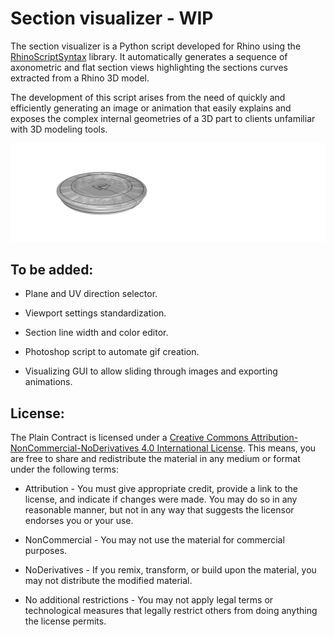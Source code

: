 # Section visualizer - WIP

The section visualizer is a Python script developed for Rhino using the [RhinoScriptSyntax](https://github.com/mcneel/rhinoscriptsyntax) library. It automatically generates a sequence of axonometric and flat section views highlighting the sections curves extracted from a Rhino 3D model.

The development of this script arises from the need of quickly and efficiently generating an image or animation that easily explains and exposes the complex internal geometries of a 3D part to clients unfamiliar with 3D modeling tools.

![](axo_sec_vis.gif)

## To be added:

+ Plane and UV direction selector.

+ Viewport settings standardization.

+ Section line width and color editor.

+ Photoshop script to automate gif creation.

+ Visualizing GUI to allow sliding through images and exporting animations.

## License:

The Plain Contract is licensed under a [Creative Commons Attribution-NonCommercial-NoDerivatives 4.0 International License](https://creativecommons.org/licenses/by-nc-nd/4.0/). This means, you are free to share and redistribute the material in any medium or format under the following terms:

- Attribution - You must give appropriate credit, provide a link to the license, and indicate if changes were made. You may do so in any reasonable manner, but not in any way that suggests the licensor endorses you or your use.

- NonCommercial - You may not use the material for commercial purposes.

- NoDerivatives - If you remix, transform, or build upon the material, you may not distribute the modified material.

- No additional restrictions - You may not apply legal terms or technological measures that legally restrict others from doing anything the license permits.
